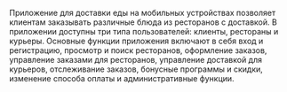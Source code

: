 Приложение для доставки еды на мобильных устройствах позволяет клиентам заказывать различные блюда из ресторанов с доставкой. В приложении доступны три типа пользователей: клиенты, рестораны и курьеры. Основные функции приложения включают в себя вход и регистрацию, просмотр и поиск ресторанов, оформление заказов, управление заказами для ресторанов, управление доставкой для курьеров, отслеживание заказов, бонусные программы и скидки, изменение способа оплаты и административные функции.
